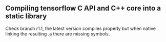 ## Compiling tensorflow C API and C++ core into a static library

Check branch r1.1, the latest version compiles properly but when native linking the resulting .a there are missing symbols.
